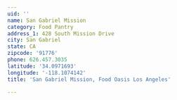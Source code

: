 ```yaml
---
uid: ''
name: San Gabriel Mission
category: Food Pantry
address_1: 428 South Mission Drive
city: San Gabriel
state: CA
zipcode: '91776'
phone: 626.457.3035
latitude: '34.0971693'
longitude: '-118.1074142'
title: 'San Gabriel Mission, Food Oasis Los Angeles'

---
```

